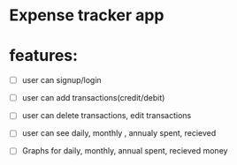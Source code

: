 # Expense tracker app

# features:

- [ ] user can signup/login

- [ ] user can add transactions(credit/debit)

- [ ] user can delete transactions, edit transactions

- [ ] user can see daily, monthly , annualy spent, recieved

- [ ] Graphs for daily, monthly, annual spent, recieved money
